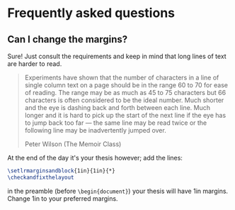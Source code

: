 # Frequently asked questions

## Can I change the margins?
Sure! Just consult the requirements and keep in mind that long lines of text are
harder to read.

> Experiments have shown that the number of characters in a line of single
> column text on a page should be in the range 60 to 70 for ease of reading.
> The range may be as much as 45 to 75 characters but 66 characters is often
> considered to be the ideal number. Much shorter and the eye is dashing back
> and forth between each line. Much longer and it is hard to pick up the start
> of the next line if the eye has to jump back too far — the same line may be
> read twice or the following line may be inadvertently jumped over.
>
> Peter Wilson (The Memoir Class)

At the end of the day it's your thesis however; add the lines:
```latex
\setlrmarginsandblock{1in}{1in}{*}
\checkandfixthelayout 
```
in the preamble (before `\begin{document}`) your thesis will have 1in margins.
Change 1in to your preferred margins.
